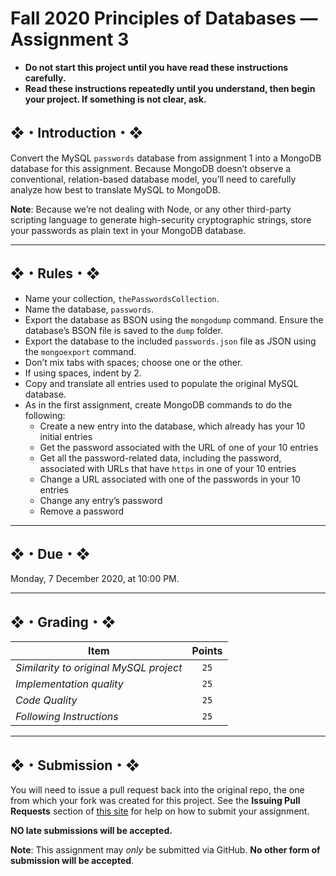 # Fall 2020 Principles of Databases — Assignment 3

* **Do not start this project until you have read these instructions carefully.**  
* **Read these instructions repeatedly until you understand, then begin your project. If something is not clear, ask.**  

## ❖・Introduction・❖
Convert the MySQL `passwords` database from assignment 1 into a MongoDB database for this assignment. Because MongoDB doesn’t observe a conventional, relation-based database model, you’ll need to carefully analyze how best to translate MySQL to MongoDB.

**Note**: Because we’re not dealing with Node, or any other third-party scripting language to generate high-security cryptographic strings, store your passwords as plain text in your MongoDB database.

---

## ❖・Rules・❖
* Name your collection, `thePasswordsCollection`.
* Name the database, `passwords`.
* Export the database as BSON using the `mongodump` command. Ensure the database’s BSON file is saved to the `dump` folder.
* Export the database to the included `passwords.json` file as JSON using the `mongoexport` command.
* Don’t mix tabs with spaces; choose one or the other.
* If using spaces, indent by 2.
* Copy and translate all entries used to populate the original MySQL database.
* As in the first assignment, create MongoDB commands to do the following:
   + Create a new entry into the database, which already has your 10 initial entries
   + Get the password associated with the URL of one of your 10 entries
   + Get all the password-related data, including the password, associated with URLs that have `https` in one of your 10 entries
   + Change a URL associated with one of the passwords in your 10 entries
   + Change any entry’s password
   + Remove a password

---

## ❖・Due・❖
Monday, 7 December 2020, at 10:00 PM.

---

## ❖・Grading・❖
| Item                                   | Points |
|----------------------------------------|:------:|
| *Similarity to original MySQL project* | `25`   |
| *Implementation quality*               | `25`   |
| *Code Quality*                         | `25`   |
| *Following Instructions*               | `25`   |

---

## ❖・Submission・❖
You will need to issue a pull request back into the original repo, the one from which your fork was created for this project. See the **Issuing Pull Requests** section of [this site](http://code-warrior.github.io/tutorials/git/github/index.html) for help on how to submit your assignment.

**NO late submissions will be accepted.**

**Note**: This assignment may *only* be submitted via GitHub. **No other form of submission will be accepted**.
